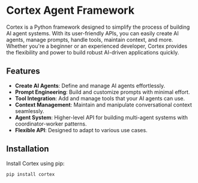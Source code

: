# Cortex Agent Framework

Cortex is a Python framework designed to simplify the process of building AI agent systems. With its user-friendly APIs, you can easily create AI agents, manage prompts, handle tools, maintain context, and more. Whether you're a beginner or an experienced developer, Cortex provides the flexibility and power to build robust AI-driven applications quickly.

## Features

- **Create AI Agents**: Define and manage AI agents effortlessly.
- **Prompt Engineering**: Build and customize prompts with minimal effort.
- **Tool Integration**: Add and manage tools that your AI agents can use.
- **Context Management**: Maintain and manipulate conversational context seamlessly.
- **Agent System**: Higher-level API for building multi-agent systems with coordinator-worker patterns.
- **Flexible API**: Designed to adapt to various use cases.

## Installation

Install Cortex using pip:

```bash
pip install cortex
```